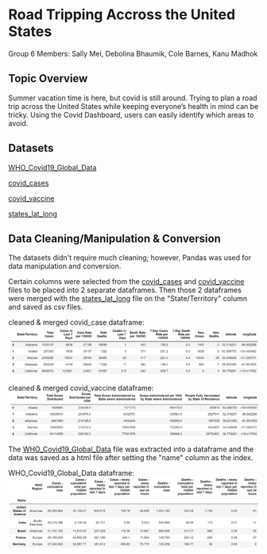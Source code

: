 # Road Tripping Accross the United States

Group 6 Members: Sally Mei, Debolina Bhaumik, Cole Barnes, Kanu Madhok

## Topic Overview
Summer vacation time is here, but covid is still around. Trying to plan a road trip across the United States while keeping everyone’s health in 
mind can be tricky. Using the Covid Dashboard, users can easily identify which areas to avoid. 

## Datasets
[WHO_Covid19_Global_Data](https://covid19.who.int/data)

[covid_cases](https://covid.cdc.gov/covid-data-tracker/#cases_casesper100klast7days)

[covid_vaccine](https://covid.cdc.gov/covid-data-tracker/#vaccinations_vacc-total-admin-rate-total)

[states_lat_long](https://developers.google.com/public-data/docs/canonical/states_csv)

## Data Cleaning/Manipulation & Conversion
The datasets didn't require much cleaning; however, Pandas was used for data manipulation and conversion. 

Certain columns were selected from the [covid_cases](Resources/covid_cases.csv) and [covid_vaccine](Resources/covid_vaccine.csv) files to be placed into 2 separate dataframes. Then those 2 dataframes were merged with the [states_lat_long](Resources/states_lat_long.csv) file on the "State/Territory" column and saved as csv files.

cleaned & merged covid_case dataframe:
![covid_case](Images/covid_case.PNG)

cleaned & merged covid_vaccine dataframe:
![covid_vaccine](Images/covid_vaccine.PNG)

The [WHO_Covid19_Global_Data](Resources/WHO_COVID19_Global_Data.csv) file was extracted into a dataframe and the data was saved as a html file after setting the "name" column as the index.

WHO_Covid19_Global_Data dataframe:
![global_data](Images/global_data.PNG)

